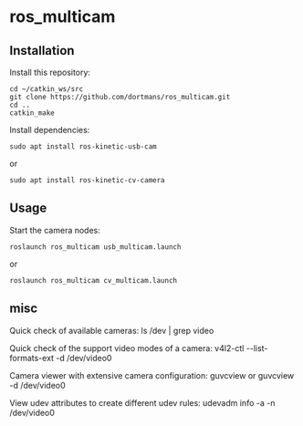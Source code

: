 # ros_multicam

## Installation

Install this repository:
```
cd ~/catkin_ws/src
git clone https://github.com/dortmans/ros_multicam.git
cd ..
catkin_make
```

Install dependencies:
```
sudo apt install ros-kinetic-usb-cam
```
or
```
sudo apt install ros-kinetic-cv-camera
```

## Usage

Start the camera nodes:
```
roslaunch ros_multicam usb_multicam.launch
```
or
```
roslaunch ros_multicam cv_multicam.launch
```

## misc

Quick check of available cameras: ls /dev | grep video

Quick check of the support video modes of a camera: v4l2-ctl --list-formats-ext -d /dev/video0

Camera viewer with extensive camera configuration: guvcview or guvcview -d /dev/video0

View udev attributes to create different udev rules: udevadm info -a -n /dev/video0
